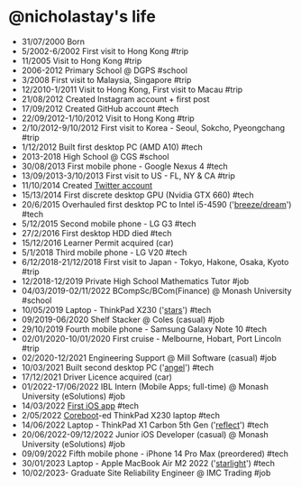 @nicholastay's life
===============

- 31/07/2000 Born
- 5/2002-6/2002 First visit to Hong Kong #trip
- 11/2005 Visit to Hong Kong #trip
- 2006-2012 Primary School @ DGPS #school
- 3/2008 First visit to Malaysia, Singapore #trip
- 12/2010-1/2011 Visit to Hong Kong, First visit to Macau #trip
- 21/08/2012 Created Instagram account + first post
- 17/09/2012 Created GitHub account #tech
- 22/09/2012-1/10/2012 Visit to Hong Kong #trip
- 2/10/2012-9/10/2012 First visit to Korea - Seoul, Sokcho, Pyeongchang #trip
- 1/12/2012 Built first desktop PC (AMD A10) #tech
- 2013-2018 High School @ CGS #school
- 30/08/2013 First mobile phone - Google Nexus 4 #tech
- 13/09/2013-3/10/2013 First visit to US - FL, NY & CA #trip
- 11/10/2014 Created [Twitter account](https://twitter.com/@_nexerq)
- 15/13/2014 First discrete desktop GPU (Nvidia GTX 660) #tech
- 20/6/2015 Overhauled first desktop PC to Intel i5-4590 ('[breeze/dream](/pc/#dream-aka-breeze)') #tech
- 5/12/2015 Second mobile phone - LG G3 #tech
- 27/2/2016 First desktop HDD died #tech
- 15/12/2016 Learner Permit acquired (car)
- 5/1/2018 Third mobile phone - LG V20 #tech
- 6/12/2018-21/12/2018 First visit to Japan - Tokyo, Hakone, Osaka, Kyoto #trip
- 12/2018-12/2019 Private High School Mathematics Tutor #job
- 04/03/2019-02/11/2022 BCompSc/BCom(Finance) @ Monash University #school
- 10/05/2019 Laptop - ThinkPad X230 ('[stars](/pc/#stars)') #tech
- 09/2019-06/2020 Shelf Stacker @ Coles (casual) #job
- 29/10/2019 Fourth mobile phone - Samsung Galaxy Note 10 #tech
- 02/01/2020-10/01/2020 First cruise - Melbourne, Hobart, Port Lincoln #trip
- 02/2020-12/2021 Engineering Support @ Mill Software (casual) #job
- 10/03/2021 Built second desktop PC ('[angel](/pc/#angel)') #tech
- 17/12/2021 Driver Licence acquired (car)
- 01/2022-17/06/2022 IBL Intern (Mobile Apps; full-time) @ Monash University (eSolutions) #job
- 14/03/2022 [First iOS app](https://git.windblume.net/pub/nick/forayios) #tech
- 2/05/2022 [Coreboot](https://www.coreboot.org/)-ed ThinkPad X230 laptop #tech
- 14/06/2022 Laptop - ThinkPad X1 Carbon 5th Gen ('[reflect](/pc/#reflect)') #tech
- 20/06/2022-09/12/2022 Junior iOS Developer (casual) @ Monash University (eSolutions) #job
- 09/09/2022 Fifth mobile phone - iPhone 14 Pro Max (preordered) #tech
- 30/01/2023 Laptop - Apple MacBook Air M2 2022 ('[starlight](/pc/#starlight)') #tech
- 10/02/2023- Graduate Site Reliability Engineer @ IMC Trading #job